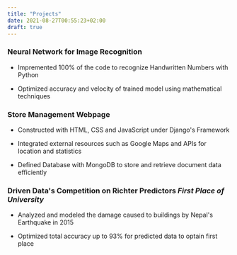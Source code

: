 ```yaml
---
title: "Projects"
date: 2021-08-27T00:55:23+02:00
draft: true
---
```


### Neural Network for Image Recognition

* Impremented 100% of the code to recognize Handwritten Numbers with Python

* Optimized accuracy and velocity of trained model using mathematical techniques

### Store Management Webpage

* Constructed with HTML, CSS and JavaScript under Django's Framework

* Integrated external resources such as Google Maps and APIs for location and statistics

* Defined Database with MongoDB to store and retrieve document data efficiently

### Driven Data's Competition on Richter Predictors _First Place of University_

* Analyzed and modeled the damage caused to buildings by Nepal's Earthquake in 2015

* Optimized total accuracy up to 93% for predicted data to optain first place
